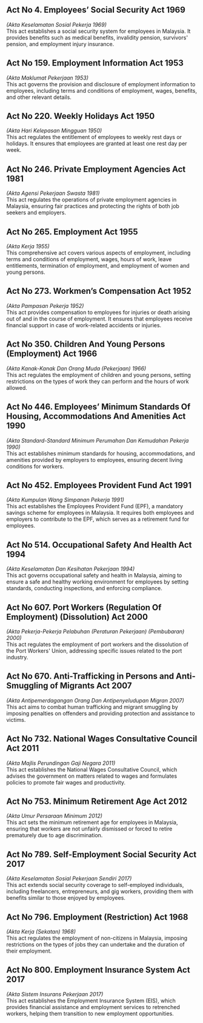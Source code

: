 ## Act No 4. Employees’ Social Security Act 1969  
*(Akta Keselamatan Sosial Pekerja 1969)*  
This act establishes a social security system for employees in Malaysia. It provides benefits such as medical benefits, invalidity pension, survivors' pension, and employment injury insurance.

## Act No 159. Employment Information Act 1953  
*(Akta Maklumat Pekerjaan 1953)*  
This act governs the provision and disclosure of employment information to employees, including terms and conditions of employment, wages, benefits, and other relevant details.

## Act No 220. Weekly Holidays Act 1950  
*(Akta Hari Kelepasan Mingguan 1950)*  
This act regulates the entitlement of employees to weekly rest days or holidays. It ensures that employees are granted at least one rest day per week.

## Act No 246. Private Employment Agencies Act 1981  
*(Akta Agensi Pekerjaan Swasta 1981)*  
This act regulates the operations of private employment agencies in Malaysia, ensuring fair practices and protecting the rights of both job seekers and employers.

## Act No 265. Employment Act 1955  
*(Akta Kerja 1955)*  
This comprehensive act covers various aspects of employment, including terms and conditions of employment, wages, hours of work, leave entitlements, termination of employment, and employment of women and young persons.

## Act No 273. Workmen’s Compensation Act 1952  
*(Akta Pampasan Pekerja 1952)*  
This act provides compensation to employees for injuries or death arising out of and in the course of employment. It ensures that employees receive financial support in case of work-related accidents or injuries.

## Act No 350. Children And Young Persons (Employment) Act 1966  
*(Akta Kanak-Kanak Dan Orang Muda (Pekerjaan) 1966)*  
This act regulates the employment of children and young persons, setting restrictions on the types of work they can perform and the hours of work allowed.

## Act No 446. Employees’ Minimum Standards Of Housing, Accommodations And Amenities Act 1990  
*(Akta Standard-Standard Minimum Perumahan Dan Kemudahan Pekerja 1990)*  
This act establishes minimum standards for housing, accommodations, and amenities provided by employers to employees, ensuring decent living conditions for workers.

## Act No 452. Employees Provident Fund Act 1991  
*(Akta Kumpulan Wang Simpanan Pekerja 1991)*  
This act establishes the Employees Provident Fund (EPF), a mandatory savings scheme for employees in Malaysia. It requires both employees and employers to contribute to the EPF, which serves as a retirement fund for employees.

## Act No 514. Occupational Safety And Health Act 1994  
*(Akta Keselamatan Dan Kesihatan Pekerjaan 1994)*  
This act governs occupational safety and health in Malaysia, aiming to ensure a safe and healthy working environment for employees by setting standards, conducting inspections, and enforcing compliance.

## Act No 607. Port Workers (Regulation Of Employment) (Dissolution) Act 2000  
*(Akta Pekerja-Pekerja Pelabuhan (Peraturan Pekerjaan) (Pembubaran) 2000)*  
This act regulates the employment of port workers and the dissolution of the Port Workers' Union, addressing specific issues related to the port industry.

## Act No 670. Anti-Trafficking in Persons and Anti-Smuggling of Migrants Act 2007  
*(Akta Antipemerdagangan Orang Dan Antipenyeludupan Migran 2007)*  
This act aims to combat human trafficking and migrant smuggling by imposing penalties on offenders and providing protection and assistance to victims.

## Act No 732. National Wages Consultative Council Act 2011  
*(Akta Majlis Perundingan Gaji Negara 2011)*  
This act establishes the National Wages Consultative Council, which advises the government on matters related to wages and formulates policies to promote fair wages and productivity.

## Act No 753. Minimum Retirement Age Act 2012  
*(Akta Umur Persaraan Minimum 2012)*  
This act sets the minimum retirement age for employees in Malaysia, ensuring that workers are not unfairly dismissed or forced to retire prematurely due to age discrimination.

## Act No 789. Self-Employment Social Security Act 2017  
*(Akta Keselamatan Sosial Pekerjaan Sendiri 2017)*  
This act extends social security coverage to self-employed individuals, including freelancers, entrepreneurs, and gig workers, providing them with benefits similar to those enjoyed by employees.

## Act No 796. Employment (Restriction) Act 1968  
*(Akta Kerja (Sekatan) 1968)*  
This act regulates the employment of non-citizens in Malaysia, imposing restrictions on the types of jobs they can undertake and the duration of their employment.

## Act No 800. Employment Insurance System Act 2017  
*(Akta Sistem Insurans Pekerjaan 2017)*  
This act establishes the Employment Insurance System (EIS), which provides financial assistance and employment services to retrenched workers, helping them transition to new employment opportunities.
